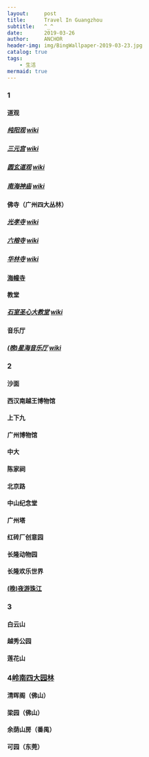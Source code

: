 ```yaml
---
layout:     post
title:      Travel In Guangzhou
subtitle:   ^_^
date:       2019-03-26
author:     ANCHOR
header-img: img/BingWallpaper-2019-03-23.jpg
catalog: true
tags:
    - 生活
mermaid: true
---
```


### 1

#### 道观

##### [纯阳观](https://baike.baidu.com/item/%E7%BA%AF%E9%98%B3%E8%A7%82/8730) [wiki](https://zh.wikipedia.org/wiki/%E7%BA%AF%E9%98%B3%E8%A7%82_(%E5%B9%BF%E5%B7%9E))
##### [三元宫](https://baike.baidu.com/item/%E4%B8%89%E5%85%83%E5%AE%AB/13032396) [wiki](https://zh.wikipedia.org/wiki/%E4%B8%89%E5%85%83%E5%AE%AB_(%E5%B9%BF%E5%B7%9E))
##### [圆玄道观](https://baike.baidu.com/item/%E5%9C%86%E7%8E%84%E9%81%93%E8%A7%82) [wiki](https://zh.wikipedia.org/wiki/%E5%BB%A3%E6%9D%B1%E5%9C%93%E7%8E%84%E9%81%93%E8%A7%80)
##### [南海神庙](https://baike.baidu.com/item/%E5%8D%97%E6%B5%B7%E7%A5%9E%E5%BA%99) [wiki](https://zh.wikipedia.org/wiki/%E5%8D%97%E6%B5%B7%E7%A5%9E%E5%BA%99)

#### 佛寺（广州四大丛林）
##### [光孝寺](https://baike.baidu.com/item/%E5%85%89%E5%AD%9D%E5%AF%BA/62314) [wiki](https://zh.wikipedia.org/wiki/%E5%85%89%E5%AD%9D%E5%AF%BA_(%E5%B9%BF%E5%B7%9E))
##### [六榕寺](https://baike.baidu.com/item/%E5%85%AD%E6%A6%95%E5%AF%BA/1269803) [wiki](https://zh.wikipedia.org/wiki/%E5%85%AD%E6%A6%95%E5%AF%BA)
##### [华林寺](https://baike.baidu.com/item/%E5%8D%8E%E6%9E%97%E5%AF%BA/55188) [wiki](https://zh.wikipedia.org/wiki/%E5%8D%8E%E6%9E%97%E5%AF%BA)
#### [海幢寺](https://baike.baidu.com/item/海幢寺/2965138)

#### 教堂
##### [石室圣心大教堂](https://baike.baidu.com/item/%E7%9F%B3%E5%AE%A4%E5%9C%A3%E5%BF%83%E5%A4%A7%E6%95%99%E5%A0%82) [wiki](https://zh.wikipedia.org/wiki/%E7%9F%B3%E5%AE%A4%E5%9C%A3%E5%BF%83%E5%A4%A7%E6%95%99%E5%A0%82)

#### 音乐厅
##### [(晚)星海音乐厅](https://baike.baidu.com/item/%E6%98%9F%E6%B5%B7%E9%9F%B3%E4%B9%90%E5%8E%85) [wiki](https://zh.wikipedia.org/wiki/%E6%98%9F%E6%B5%B7%E9%9F%B3%E4%B9%90%E5%8E%85)

### 2
#### 沙面
#### 西汉南越王博物馆
#### 上下九
#### 广州博物馆
#### 中大
#### 陈家祠
#### 北京路
#### 中山纪念堂
#### 广州塔
#### 红砖厂创意园
#### 长隆动物园
#### 长隆欢乐世界
#### [(晚)夜游珠江](https://baike.baidu.com/item/%E7%8F%A0%E6%B1%9F%E5%A4%9C%E6%B8%B8)

### 3
#### 白云山
#### 越秀公园
#### 莲花山

### 4[岭南四大园林](https://baike.baidu.com/item/岭南四大园林/7277633?fromtitle=广东四大名园&fromid=5912923)
#### 清晖阁（佛山）
#### 梁园（佛山）
#### 余荫山房（番禺）
#### 可园（东莞）
